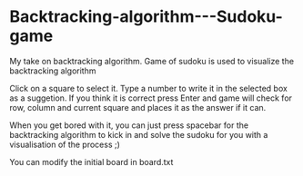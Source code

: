 # Backtracking-algorithm---Sudoku-game
My take on backtracking algorithm. Game of sudoku is used to visualize the backtracking algorithm

Click on a square to select it. Type a number to write it in the selected box as a suggetion. 
If you think it is correct press Enter and game will check for row, column and current square
and places it as the answer if it can.

When you get bored with it, you can just press spacebar for the backtracking algorithm to kick
in and solve the sudoku for you with a visualisation of the process ;)

You can modify the initial board in board.txt
